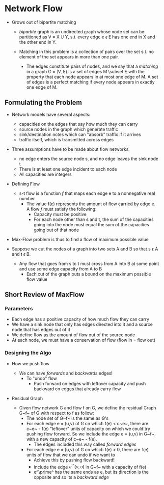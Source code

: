 # Network Flow

* Grows out of bipartite matching
  * *bipartite* graph is an undirected graph whose node set can be partitioned as V = X U Y,
  s.t. every edge e $\epsilon$ E has one end in X and the other end in Y. 
  
  * Matching in this problem is a collection of pairs over the set s.t. no element of the set appears in more than one pair. 
    * The edges constitute pairs of nodes, and we say that a *matching* in a graph G = (V, E) is a set of edges M \subset E with the property that each node appears in at most one edge of M. A set of edges is a perfect matching if every node appears in exactly one edge of M.

## Formulating the Problem

* Network models have several aspects:
  * capacities on the edges that say how much they can carry
  * source nodes in the graph which generate traffic
  * sink/destination notes which can "absorb" traffic if it arrives
  * traffic itself, which is transmitted across edges
  
* Three assumptions have to be made about flow networks:
  * no edge enters the source node s, and no edge leaves the sink node t
  * There is at least one edge incident to each node
  * All capacities are integers
  
* Defining Flow
  * s-t flow is a function *f* that maps each edge e to a nonnegative real number
    * The value f(e) represents the amount of flow carried by edge e. A flow *f* must satisfy the following: 
	  * Capacity must be positive
	  * For each node other than s and t, the sum of the capacities going into the node must equal the sum of the capacities going out of that node

* Max-Flow problem is thus to find a flow of maximum possible value

* Suppose we cut the nodes of a graph into two sets A and B so that s $\epsilon$ A and t $\epsilon$ B.
  * Any flow that goes from s to t must cross from A into B at some point and use some edge capacity from A to B
    * Each cut of the graph puts a bound on the maximum possible flow value

## Short Review of MaxFlow

### Parameters

* Each edge has a positive capacity of how much flow they can carry
* We have a sink node that only has edges directed into it and a source node that has edges out of it
* We define flow as the amount of flow out of the source node
* At each node, we must have a conservation of flow (flow in = flow out)

### Designing the Algo

* How we push flow
  * We can have *forwards* and *backwards* edges!
    * To "undo" flow
      * Push forward on edges with leftover capacity and push backward on edges that already carry flow
      
* Residual Graph 
  * Given flow network G and flow f on G, we define the residual Graph G~f~ of G with respect to f as follow: 
    * The node set of G~f~ is the same as G's
    * For each edge e = (u,v) of G on which f(e) < c~e~, there are c~e~ - f(e) "leftover" units of capacity on which we could try pushing flow forward. So we include the edge e = (u,v) in G~f~, with a new capacity of c~e~ - f(e).
      * The edges included this way called *forward edges*
    * For each edge e = (u,v) of G on which f(e) > 0, there are f(e) units of flow that we can undo if we want to
      * Achieve this by pushing flow backward!
      * Include the edge $e^{\prime}^ = (v,u)$ in G~f~ with a capacity of f(e)
      * e^\prime^ has the same ends as e, but its direction is the opposite and so its a *backward edge*
